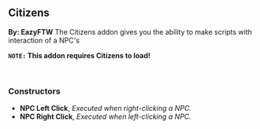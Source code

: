 ## Citizens
**By: EazyFTW**
The Citizens addon gives you the ability to make scripts with interaction of a NPC's
<br>

**``NOTE:`` This addon requires Citizens to load!**

<br>

### Constructors
* **NPC Left Click**, *Executed when right-clicking a NPC.*
* **NPC Right Click**, *Executed when left-clicking a NPC.*
